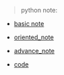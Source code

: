 > python note:

* [basic note](./note/object_oriented_note)
* [oriented_note](./note/python_base_note)
* [advance_note](./note/python_advance_note)



* [code](./pycharm/code)

